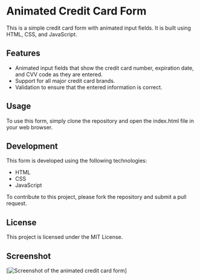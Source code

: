 # Animated Credit Card Form

This is a simple credit card form with animated input fields. It is built using HTML, CSS, and JavaScript.

## Features

* Animated input fields that show the credit card number, expiration date, and CVV code as they are entered.
* Support for all major credit card brands.
* Validation to ensure that the entered information is correct.

## Usage

To use this form, simply clone the repository and open the index.html file in your web browser.

## Development

This form is developed using the following technologies:

* HTML
* CSS
* JavaScript

To contribute to this project, please fork the repository and submit a pull request.

## License

This project is licensed under the MIT License.

## Screenshot

[![Screenshot of the animated credit card form](https://i.imgur.com/example.png)]
